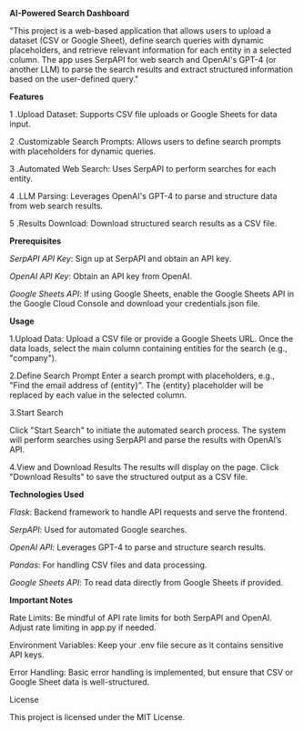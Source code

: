 **AI-Powered Search Dashboard**

"This project is a web-based application that allows users to upload a dataset (CSV or Google Sheet), define search queries with dynamic placeholders, and retrieve relevant information for each entity in a selected column. The app uses SerpAPI for web search and OpenAI's GPT-4 (or another LLM) to parse the search results and extract structured information based on the user-defined query."

**Features**

1 .Upload Dataset: Supports CSV file uploads or Google Sheets for data input.

2 .Customizable Search Prompts: Allows users to define search prompts with placeholders for dynamic queries.

3 .Automated Web Search: Uses SerpAPI to perform searches for each entity.

4 .LLM Parsing: Leverages OpenAI's GPT-4 to parse and structure data from web search results.

5 .Results Download: Download structured search results as a CSV file.

**Prerequisites**

*SerpAPI API Key*: Sign up at SerpAPI and obtain an API key.

*OpenAI API Key*: Obtain an API key from OpenAI.

*Google Sheets API*: If using Google Sheets, enable the Google Sheets API in the Google Cloud Console and download your credentials.json file.


**Usage**

1.Upload Data:
   Upload a CSV file or provide a Google Sheets URL.
   Once the data loads, select the main column containing entities for the search (e.g., "company").

2.Define Search Prompt
   Enter a search prompt with placeholders, e.g., "Find the email address of {entity}".
   The {entity} placeholder will be replaced by each value in the selected column.

3.Start Search

  Click "Start Search" to initiate the automated search process.
  The system will perform searches using SerpAPI and parse the results with OpenAI’s API.

4.View and Download Results
  The results will display on the page.
  Click "Download Results" to save the structured output as a CSV file.

**Technologies Used**

*Flask*: Backend framework to handle API requests and serve the frontend.

*SerpAPI*: Used for automated Google searches.

*OpenAI API*: Leverages GPT-4 to parse and structure search results.

*Pandas*: For handling CSV files and data processing.

*Google Sheets API*: To read data directly from Google Sheets if provided.

**Important Notes**

Rate Limits: Be mindful of API rate limits for both SerpAPI and OpenAI. Adjust rate limiting in app.py if needed.

Environment Variables: Keep your .env file secure as it contains sensitive API keys.

Error Handling: Basic error handling is implemented, but ensure that CSV or Google Sheet data is well-structured.



License

This project is licensed under the MIT License.
